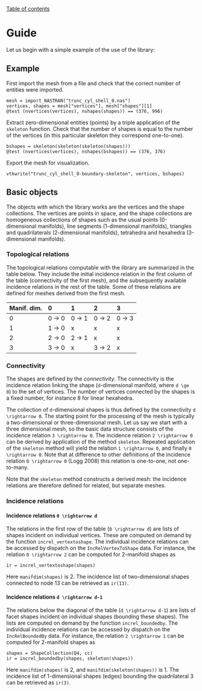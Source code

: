 [Table of contents](https://petrkryslucsd.github.io/MeshCore.jl/latest/index.html)

# Guide

Let us begin with a simple example of the use of the library:

## Example
First import the mesh from a file and check that the correct number of entities
were imported.
```
mesh = import_NASTRAN("trunc_cyl_shell_0.nas")
vertices, shapes = mesh["vertices"], mesh["shapes"][1]
@test (nvertices(vertices), nshapes(shapes)) == (376, 996)
```
Extract zero-dimensional entities (points) by a triple application of the
`skeleton` function. Check that the number of shapes is equal to the number of
the vertices (in this particular skeleton they correspond one-to-one).
```
bshapes = skeleton(skeleton(skeleton(shapes)))
@test (nvertices(vertices), nshapes(bshapes)) == (376, 376)
```
Export the mesh for visualization.
```
vtkwrite("trunc_cyl_shell_0-boundary-skeleton", vertices, bshapes)
```

## Basic objects

The objects with which the library works are the vertices and the shape
collections. The vertices are points in space, and the shape collections are
homogeneous collections of  shapes such as the usual points (0-dimensional
manifolds), line segments (1-dimensional manifolds), triangles and
quadrilaterals (2-dimensional manifolds), tetrahedra and hexahedra
(3-dimensional manifolds).

### Topological relations

The topological relations computable with the library are summarized in the
table below. They include the initial incidence relation  in the first column of
the table (connectivity of the first mesh), and the subsequently available
incidence relations in the rest of the table. Some of these relations are
defined for meshes derived from the first mesh.

| Manif. dim.      |   0   |   1   |   2   |  3   |
|:--------|:--------|:--------|:--------|:--------|
| 0     | 0 -> 0 | 0 -> 1 | 0 -> 2 | 0 -> 3 |
| 1     | 1 -> 0 | x | x | x |
| 2     | 2 -> 0 | 2 -> 1 | x | x |
| 3     | 3 -> 0 | x | 3 -> 2 | x |

### Connectivity

The shapes are defined by the *connectivity*. The connectivity is the incidence
relation linking the shape (``d``-dimensional manifold, where ``d \ge 0``) to
the set of vertices.  The number of vertices connected by the shapes is a fixed
number, for instance 8 for linear hexahedra.

The collection of ``d``-dimensional shapes is thus defined by the connectivity
``d \rightarrow 0``. The starting point for the processing of  the mesh is
typically a two-dimensional or three-dimensional mesh. Let us say we start with
a three dimensional mesh, so the basic data structure consists of the incidence
relation ``3 \rightarrow 0``. The incidence relation ``2 \rightarrow 0`` can be
derived by application of the method `skeleton`. Repeated application of the
`skeleton` method will yield the relation ``1 \rightarrow 0``, and finally ``0
\rightarrow 0``. Note that at difference to other definitions of the incidence
relation ``0 \rightarrow 0`` (Logg 2008) this relation is one-to-one, not
one-to-many.

Note that the `skeleton` method constructs a derived mesh: the incidence relations
are therefore defined for related, but separate meshes.

### Incidence relations

#### Incidence relations ``0 \rightarrow d``

The relations in the first row of the table (``0 \rightarrow d``) are lists of
shapes incident on individual vertices. These are computed on demand by the
function `increl_vertextoshape`. The individual incidence relations can be accessed by
dispatch on the `IncRelVertexToShape` data. For instance, the relation ``0 \rightarrow 2`` can be
computed for 2-manifold shapes as
```
ir = increl_vertextoshape(shapes)
```
Here `manifdim(shapes)` is 2. The incidence list of two-dimensional shapes
connected to node 13 can be retrieved as `ir(13)`.

#### Incidence relations ``d \rightarrow d-1``

The relations below the diagonal of the table (``d \rightarrow d-1``) are lists
of facet shapes incident on individual shapes (bounding these shapes). The lists are computed on
demand by the function `increl_boundedby`. The individual incidence relations can be
accessed by dispatch on the `IncRelBoundedBy` data. For instance, the relation ``2
\rightarrow 1`` can be computed for 2-manifold shapes as
```
shapes = ShapeCollection(Q4, cc)
ir = increl_boundedby(shapes, skeleton(shapes))
```
Here `manifdim(shapes)` is 2, and `manifdim(skeleton(shapes))` is 1. The incidence
list of 1-dimensional shapes (edges) bounding the quadrilateral  3 can be
retrieved as `ir(3)`.
